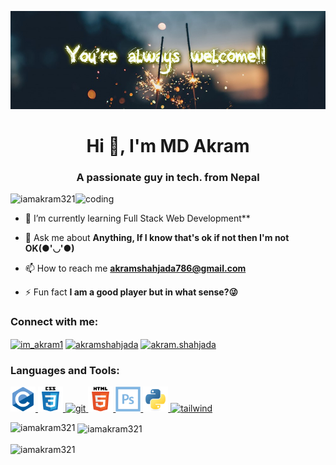 ![logo](https://github.com/IamAkram321/IamAkram321/blob/main/banner1.jpg)
<h1 align="center">Hi 👋, I'm MD Akram</h1>
<h3 align="center">A passionate guy in tech. from Nepal</h3>
<img align="right" src="https://user-images.githubusercontent.com/55389276/140866485-8fb1c876-9a8f-4d6a-98dc-08c4981eaf70.gif" alt="coding" width="400">

<p align="left"> <img
        src="https://komarev.com/ghpvc/?username=iamakram321&label=Profile%20views&color=0e75b6&style=flat"
        alt="iamakram321" /> </p>

- 🌱 I’m currently learning Full Stack Web Development**

- 💬 Ask me about **Anything, If I know that's ok if not then I'm not OK(●'◡'●)**

- 📫 How to reach me **akramshahjada786@gmail.com**

- ⚡ Fun fact **I am a good player but in what sense?😜**

<h3 align="left">Connect with me:</h3>
<p align="left">
    <a href="https://twitter.com/im_akram1" target="blank"><img align="center"
            src="https://raw.githubusercontent.com/rahuldkjain/github-profile-readme-generator/master/src/images/icons/Social/twitter.svg"
            alt="im_akram1" height="30" width="40" /></a>
    <a href="https://linkedin.com/in/akramshahjada" target="blank"><img align="center"
            src="https://raw.githubusercontent.com/rahuldkjain/github-profile-readme-generator/master/src/images/icons/Social/linked-in-alt.svg"
            alt="akramshahjada" height="30" width="40" /></a>
    <a href="https://instagram.com/akram.shahjada" target="blank"><img align="center"
            src="https://raw.githubusercontent.com/rahuldkjain/github-profile-readme-generator/master/src/images/icons/Social/instagram.svg"
            alt="akram.shahjada" height="30" width="40" /></a>
</p>

<h3 align="left">Languages and Tools:</h3>
<p align="left"> <a href="https://www.cprogramming.com/" target="_blank" rel="noreferrer"> <img
            src="https://raw.githubusercontent.com/devicons/devicon/master/icons/c/c-original.svg" alt="c" width="40"
            height="40" /> </a> <a href="https://www.w3schools.com/css/" target="_blank" rel="noreferrer"> <img
            src="https://raw.githubusercontent.com/devicons/devicon/master/icons/css3/css3-original-wordmark.svg"
            alt="css3" width="40" height="40" /> </a> <a href="https://git-scm.com/" target="_blank" rel="noreferrer">
        <img src="https://www.vectorlogo.zone/logos/git-scm/git-scm-icon.svg" alt="git" width="40" height="40" /> </a>
    <a href="https://www.w3.org/html/" target="_blank" rel="noreferrer"> <img
            src="https://raw.githubusercontent.com/devicons/devicon/master/icons/html5/html5-original-wordmark.svg"
            alt="html5" width="40" height="40" /> </a> <a href="https://www.photoshop.com/en" target="_blank"
        rel="noreferrer"> <img
            src="https://raw.githubusercontent.com/devicons/devicon/master/icons/photoshop/photoshop-line.svg"
            alt="photoshop" width="40" height="40" /> </a> <a href="https://www.python.org" target="_blank"
        rel="noreferrer"> <img
            src="https://raw.githubusercontent.com/devicons/devicon/master/icons/python/python-original.svg"
            alt="python" width="40" height="40" /> </a> <a href="https://tailwindcss.com/" target="_blank"
        rel="noreferrer"> <img src="https://www.vectorlogo.zone/logos/tailwindcss/tailwindcss-icon.svg" alt="tailwind"
            width="40" height="40" /> </a>
</p>

<p><img align="left"
        src="https://github-readme-stats.vercel.app/api/top-langs?username=iamakram321&show_icons=true&locale=en&layout=compact"
        alt="iamakram321" /></p>

<p>&nbsp;<img align="center"
        src="https://github-readme-stats.vercel.app/api?username=iamakram321&show_icons=true&locale=en"
        alt="iamakram321" /></p>

<p><img align="center" src="https://github-readme-streak-stats.herokuapp.com/?user=iamakram321&" alt="iamakram321" />
</p>
